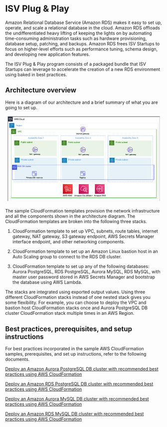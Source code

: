 # ISV Plug & Play

Amazon Relational Database Service (Amazon RDS) makes it easy to set up, operate, and scale a relational database in the cloud. Amazon RDS offloads the undifferentiated heavy lifting of keeping the lights on by automating time-consuming administration tasks such as hardware provisioning, database setup, patching, and backups. Amazon RDS frees ISV Startups to focus on higher-level efforts such as performance tuning, schema design, and developing new application features.

The ISV Plug & Play program consists of a packaged bundle that ISV Startups can leverage to accelerate the creation of a new RDS environment using baked in best practices.

## Architecture overview
Here is a diagram of our architecture and a brief summary of what you are going to set up.

![alt text](https://github.com/aws-samples/amazon-isv-plug-n-play/blob/main/media/RDS%20DB%20Cluster.png?raw=true)

The sample CloudFormation templates provision the network infrastructure and all the components shown in the architecture diagram. The CloudFormation templates are broken into the following three stacks.

1. CloudFormation template to set up VPC, subnets, route tables, internet gateway, NAT gateway, S3 gateway endpoint, AWS Secrets Manager interface endpoint, and other networking components.
    
2. CloudFormation template to set up an Amazon Linux bastion host in an Auto Scaling group to connect to the RDS DB cluster.
    
3. CloudFormation template to set up any of the following databases: Aurora PostgreSQL, RDS PostgreSQL, Aurora MySQL, RDS MySQL, with master user password stored in AWS Secrets Manager and bootstrap the database using AWS Lambda.

The stacks are integrated using exported output values. Using three different CloudFormation stacks instead of one nested stack gives you some flexibility. For example, you can choose to deploy the VPC and bastion host CloudFormation stacks once and Aurora PostgreSQL DB cluster CloudFormation stack multiple times in an AWS Region.

## Best practices, prerequisites, and setup instructions
For best practices incorporated in the sample AWS CloudFormation samples, prerequisites, and set up instructions, refer to the following documents.

[Deploy an Amazon Aurora PostgreSQL DB cluster with recommended best practices using AWS CloudFormation](https://github.com/aws-samples/amazon-isv-plug-n-play/blob/main/Instructions/Deploy%20an%20Amazon%20Aurora%20PostgreSQL%20DB%20cluster%20with%20recommended%20best%20practices%20using%20AWS%20CloudFormation.pdf)

[Deploy an Amazon RDS PostgreSQL DB cluster with recommended best practices using AWS CloudFormation](https://github.com/aws-samples/amazon-isv-plug-n-play/blob/main/Instructions/Deploy%20an%20Amazon%20RDS%20PostgreSQL%20DB%20cluster%20with%20recommended%20best%20practices%20using%20AWS%20CloudFormation.pdf)

[Deploy an Amazon Aurora MySQL DB cluster with recommended best practices using AWS CloudFormation](https://github.com/aws-samples/amazon-isv-plug-n-play/blob/main/Instructions/Deploy%20an%20Amazon%20Aurora%20MySQL%20DB%20cluster%20with%20recommended%20best%20practices%20using%20AWS%20CloudFormation.pdf)

[Deploy an Amazon RDS MySQL DB cluster with recommended best practices using AWS CloudFormation](https://github.com/aws-samples/amazon-isv-plug-n-play/blob/main/Instructions/Deploy%20an%20RDS%20MySQL%20DB%20with%20recommended%20best%20practices%20using%20AWS%20CloudFormation.pdf)
